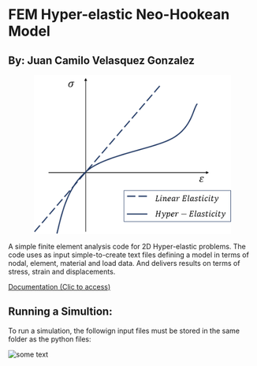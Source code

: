 # FEM Hyper-elastic Neo-Hookean Model

## By: Juan Camilo Velasquez Gonzalez
<p align="center">
<img src="https://github.com/jucavel09/FEM_Hyperelastic/blob/main/NB_FINAL/img/NB12.png" width="400" >
</p>

A simple finite element analysis code for 2D Hyper-elastic problems. The code uses as input simple-to-create text files defining a model in terms of nodal, element, material and load data. And delivers results on terms of stress, strain and displacements.


[Documentation (Clic to access)](https://nbviewer.jupyter.org/github/jucavel09/FEM_Hyperelastic/blob/main/NB_FINAL/Proyecto_Final_FEM.ipynb#)


## Running a Simultion:

To run a simulation, the followign input files must be stored in the same folder as the python files:

![some text](attachment.png)
